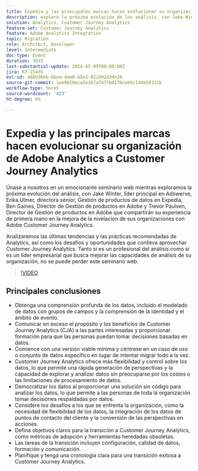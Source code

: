 ```yaml
---
title: Expedia y las principales marcas hacen evolucionar su organización de Adobe Analytics a Customer Journey Analytics
description: explore la próxima evolución de los análisis, con Jake Winter, principal responsable de Adswerve, Erika Ulmer, directora sénior de gestión de productos de datos en Expedia, Ben Gaines, Director de gestión de productos en Adobe y Trevor Paulsen, Director de gestión de productos en Adobe, que compartirán su experiencia de primera mano en la mejora de la nivelación de sus organizaciones con Adobe Customer Journey Analytics. Analizaremos las últimas tendencias y las prácticas recomendadas de Analytics, así como los desafíos y oportunidades que conlleva aprovechar Customer Journey Analytics. Tanto si es un profesional del análisis como si es un líder empresarial que busca mejorar las capacidades de análisis de su organización, no se puede perder este seminario web.
solution: Analytics, Customer Journey Analytics
feature-set: Customer Journey Analytics
feature: Adobe Analytics Integration
topic: Migration
role: Architect, Developer
level: Intermediate
doc-type: Event
duration: 3933
last-substantial-update: 2024-05-09T00:00:00Z
jira: KT-15435
exl-id: a6bb36bb-6bea-4ee0-b5e3-021d02d3de20
source-git-commit: 1ee9b50eca2e167af477bd17bceb6c1d4b59311b
workflow-type: tm+mt
source-wordcount: '423'
ht-degree: 0%

---
```


# Expedia y las principales marcas hacen evolucionar su organización de Adobe Analytics a Customer Journey Analytics

Únase a nosotros en un emocionante seminario web mientras exploramos la próxima evolución del análisis, con Jake Winter, líder principal en Adswerve, Erika Ulmer, directora sénior, Gestión de productos de datos en Expedia, Ben Gaines, Director de Gestión de productos en Adobe y Trevor Paulsen, Director de Gestión de productos en Adobe que compartirán su experiencia de primera mano en la mejora de la nivelación de sus organizaciones con Adobe Customer Journey Analytics.

Analizaremos las últimas tendencias y las prácticas recomendadas de Analytics, así como los desafíos y oportunidades que conlleva aprovechar Customer Journey Analytics. Tanto si es un profesional del análisis como si es un líder empresarial que busca mejorar las capacidades de análisis de su organización, no se puede perder este seminario web.

>[!VIDEO](https://video.tv.adobe.com/v/3428762/?learn=on)


## Principales conclusiones


* Obtenga una comprensión profunda de los datos, incluido el modelado de datos con grupos de campos y la comprensión de la identidad y el ámbito de evento.
* Comunicar en exceso el propósito y los beneficios de Customer Journey Analytics (CJA) a las partes interesadas y proporcionar formación para que las personas puedan tomar decisiones basadas en datos.
* Comience con una versión viable mínima y céntrese en un caso de uso o conjunto de datos específico en lugar de intentar migrar todo a la vez.
* Customer Journey Analytics ofrece más flexibilidad y control sobre los datos, lo que permite una rápida generación de perspectivas y la capacidad de explorar y analizar datos sin preocuparse por los costes o las limitaciones de procesamiento de datos.
* Democratizar los datos al proporcionar una solución sin código para analizar los datos, lo que permite a las personas de toda la organización tomar decisiones respaldadas por datos.
* Considere los desafíos a los que se enfrenta la organización, como la necesidad de flexibilidad de los datos, la integración de los datos de puntos de contacto del cliente y la conversión de las perspectivas en acciones.
* Defina objetivos claros para la transición a Customer Journey Analytics, como métricas de adopción y herramientas heredadas obsoletas.
* Las tareas de la transición incluyen configuración, calidad de datos, formación y comunicación.
* Planifique y tenga una cronología clara para una transición exitosa a Customer Journey Analytics.
